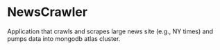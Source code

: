 # NewsCrawler
Application that crawls and scrapes large news site (e.g., NY times) and pumps data into mongodb atlas cluster.
